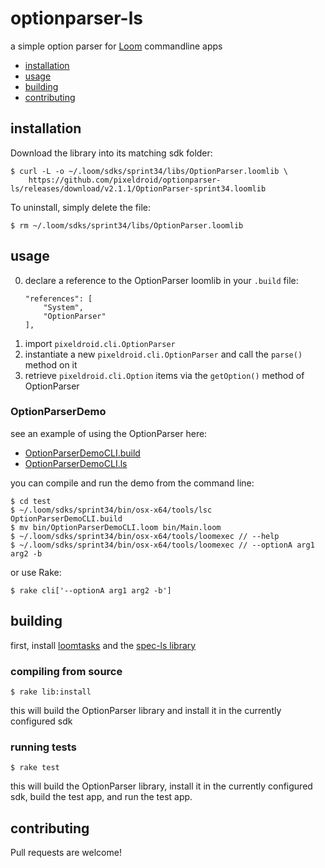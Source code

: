 optionparser-ls
===============

a simple option parser for [Loom][loom-sdk] commandline apps

- [installation](#installation)
- [usage](#usage)
- [building](#building)
- [contributing](#contributing)


## installation

Download the library into its matching sdk folder:

    $ curl -L -o ~/.loom/sdks/sprint34/libs/OptionParser.loomlib \
        https://github.com/pixeldroid/optionparser-ls/releases/download/v2.1.1/OptionParser-sprint34.loomlib

To uninstall, simply delete the file:

    $ rm ~/.loom/sdks/sprint34/libs/OptionParser.loomlib


## usage

0. declare a reference to the OptionParser loomlib in your `.build` file:
    ```ls
    "references": [
        "System",
        "OptionParser"
    ],
    ```
0. import `pixeldroid.cli.OptionParser`
0. instantiate a new `pixeldroid.cli.OptionParser` and call the `parse()` method on it
0. retrieve `pixeldroid.cli.Option` items via the `getOption()` method of OptionParser

### OptionParserDemo

see an example of using the OptionParser here:

* [OptionParserDemoCLI.build][OptionParserDemoCLI.build]
* [OptionParserDemoCLI.ls][OptionParserDemoCLI.ls]

you can compile and run the demo from the command line:

    $ cd test
    $ ~/.loom/sdks/sprint34/bin/osx-x64/tools/lsc OptionParserDemoCLI.build
    $ mv bin/OptionParserDemoCLI.loom bin/Main.loom
    $ ~/.loom/sdks/sprint34/bin/osx-x64/tools/loomexec // --help
    $ ~/.loom/sdks/sprint34/bin/osx-x64/tools/loomexec // --optionA arg1 arg2 -b

or use Rake:

    $ rake cli['--optionA arg1 arg2 -b']


## building

first, install [loomtasks][loomtasks] and the [spec-ls library][spec-ls]

### compiling from source

    $ rake lib:install

this will build the OptionParser library and install it in the currently configured sdk

### running tests

    $ rake test

this will build the OptionParser library, install it in the currently configured sdk, build the test app, and run the test app.


## contributing

Pull requests are welcome!

[loom-sdk]: https://github.com/LoomSDK/LoomSDK "a native mobile app and game framework"
[loomtasks]: https://github.com/pixeldroid/loomtasks "Rake tasks for working with loomlibs"
[OptionParserDemoCLI.build]: ./cli/src/OptionParserDemoCLI.build "build file for the demo"
[OptionParserDemoCLI.ls]: ./cli/src/demo/OptionParserDemoCLI.ls "source file for the demo"
[spec-ls]: https://github.com/pixeldroid/spec-ls "a simple spec framework for Loom"
